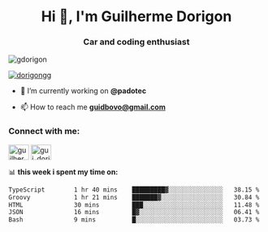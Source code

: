 <h1 align="center">Hi 👋, I'm Guilherme Dorigon</h1>
<h3 align="center">Car and coding enthusiast</h3>

<p align="left"> <img src="https://komarev.com/ghpvc/?username=gdorigon&label=Profile%20views&color=0e75b6&style=flat" alt="gdorigon" /> </p>

<p align="left"> <a href="https://twitter.com/dorigongg" target="blank"><img src="https://img.shields.io/twitter/follow/dorigongg?logo=twitter&style=for-the-badge" alt="dorigongg" /></a> </p>

- 🔭 I’m currently working on **@padotec**

- 📫 How to reach me **guidbovo@gmail.com**

<h3 align="left">Connect with me:</h3>
<p align="left">

<a href="https://linkedin.com/in/guilherme dorigon" target="blank"><img align="center" src="https://raw.githubusercontent.com/rahuldkjain/github-profile-readme-generator/master/src/images/icons/Social/linked-in-alt.svg" alt="guilherme dorigon" height="30" width="40" /></a>
<a href="https://instagram.com/gui_dorigon" target="blank"><img align="center" src="https://raw.githubusercontent.com/rahuldkjain/github-profile-readme-generator/master/src/images/icons/Social/instagram.svg" alt="gui_dorigon" height="30" width="40" /></a>
</p>

📊 **this week i spent my time on:**

<!--START_SECTION:waka-->

```txt
TypeScript        1 hr 40 mins    █████████▓░░░░░░░░░░░░░░░   38.15 %
Groovy            1 hr 21 mins    ███████▓░░░░░░░░░░░░░░░░░   30.84 %
HTML              30 mins         ███░░░░░░░░░░░░░░░░░░░░░░   11.48 %
JSON              16 mins         █▓░░░░░░░░░░░░░░░░░░░░░░░   06.41 %
Bash              9 mins          █░░░░░░░░░░░░░░░░░░░░░░░░   03.73 %
```

<!--END_SECTION:waka-->


